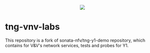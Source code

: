 <p align="center"><img src="https://github.com/sonata-nfv/tng-api-gtw/wiki/images/sonata-5gtango-logo-500px.png" /></p>

# tng-vnv-labs 
This repository is a fork of sonata-nfv/tng-y1-demo repository, which contains for V&V's network services, tests and probes for Y1.
